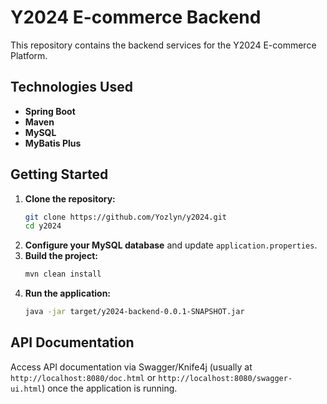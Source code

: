 # Y2024 E-commerce Backend

This repository contains the backend services for the Y2024 E-commerce Platform.

## Technologies Used

*   **Spring Boot**
*   **Maven**
*   **MySQL**
*   **MyBatis Plus**

## Getting Started

1.  **Clone the repository:**
    ```bash
    git clone https://github.com/Yozlyn/y2024.git
    cd y2024
    ```
2.  **Configure your MySQL database** and update `application.properties`.
3.  **Build the project:**
    ```bash
    mvn clean install
    ```
4.  **Run the application:**
    ```bash
    java -jar target/y2024-backend-0.0.1-SNAPSHOT.jar
    ```

## API Documentation

Access API documentation via Swagger/Knife4j (usually at `http://localhost:8080/doc.html` or `http://localhost:8080/swagger-ui.html`) once the application is running.


